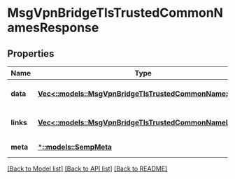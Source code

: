 # MsgVpnBridgeTlsTrustedCommonNamesResponse

## Properties
Name | Type | Description | Notes
------------ | ------------- | ------------- | -------------
**data** | [**Vec<::models::MsgVpnBridgeTlsTrustedCommonName>**](MsgVpnBridgeTlsTrustedCommonName.md) |  | [optional] [default to null]
**links** | [**Vec<::models::MsgVpnBridgeTlsTrustedCommonNameLinks>**](MsgVpnBridgeTlsTrustedCommonNameLinks.md) |  | [optional] [default to null]
**meta** | [***::models::SempMeta**](SempMeta.md) |  | [default to null]

[[Back to Model list]](../README.md#documentation-for-models) [[Back to API list]](../README.md#documentation-for-api-endpoints) [[Back to README]](../README.md)


